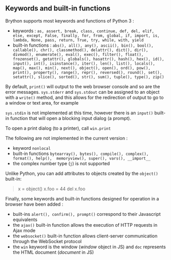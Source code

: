 ## Keywords and built-in functions

Brython supports most keywords and functions of Python 3 :
- keywords : `as, assert, break, class, continue, def, del, elif, else, except, False, finally, for, from, global, if, import, is, lambda, None, pass, return, True, try, while, with, yield`
- built-in functions : `abs(), all(), any(), ascii(), bin(), bool(), callable(), chr(), classmethod(), delattr(), dict(), dir(), divmod(), enumerate(), eval(), exec(), filter(), float(), frozenset(), getattr(), globals(), hasattr(), hash(), hex(), id(), input(), int(), isinstance(), iter(), len(), list(), locals(), map(), max(), min(), next(), object(), open(), ord(), pow(), print(), property(), range(), repr(), reversed(), round(), set(), setattr(), slice(), sorted(), str(), sum(), tuple(), type(), zip()`

By default, `print()` will output to the web browser console and so are the error messages. `sys.stderr` and `sys.stdout` can be assigned to an object with a `write()` method, and this allows for the redirection of output to go to a window or text area, for example

`sys.stdin` is not implemented at this time, however there is an `input()` built-in function that will open a blocking input dialog (a prompt).

To open a print dialog (to a printer), call `win.print`

The following are not implemented in the current version : 

- keyword `nonlocal`
- built-in functions `bytearray(), bytes(), compile(), complex(), format(), help(),  memoryview(), super(), vars(), __import__`
- the complex number type (`j`) is not supported

Unlike Python, you can add attributes to objects created by the `object()` built-in:

>    x = object()
>    x.foo = 44
>    del x.foo

Finally, some keywords and built-in functions designed for operation in a browser have been added :

- built-ins `alert(), confirm(), prompt()` correspond to their Javascript equivalents
- the `ajax()` built-in function allows the execution of HTTP requests in Ajax mode
- the `websocket()` built-in function allows client-server communication through the WebSocket protocol
- the `win` keyword  is the window (_window_ object in JS) and `doc` represents the HTML document (_document_ in JS)
